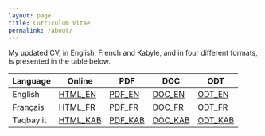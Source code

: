 ```yaml
---
layout: page
title: Curriculum Vitae
permalink: /about/
---
```

My updated CV, in English, French and Kabyle, and in four different formats, is presented in the table below. 

| Language  | Online                            | PDF                           | DOC                            | ODT                            |
| --------- | --------------------------------- | ----------------------------- | -------------------------------|--------------------------------|
| English   | [HTML_EN](/resume/index.html) |[PDF_EN](/resume/mlateb_cv_en.pdf)| [DOC_EN](/resume/mlateb_cv_en.doc)| [ODT_EN](/resume/mlateb_cv_en.odt)|
| Français    | [HTML_FR](/resume/mlateb_cv_fr.html) |[PDF_FR](/resume/mlateb_cv_fr.pdf)| [DOC_FR](/resume/mlateb_cv_fr.doc)| [ODT_FR](/resume/mlateb_cv_fr.odt)|
| Taqbaylit    | [HTML_KAB]() |[PDF_KAB]()| [DOC_KAB]()| [ODT_KAB]()|
